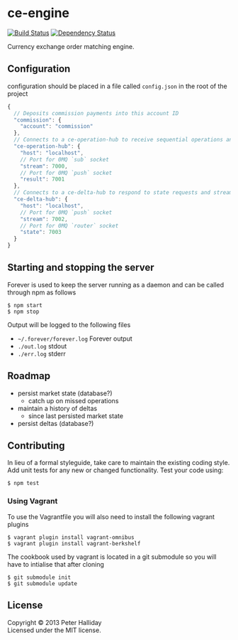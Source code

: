 ce-engine
=========

[![Build Status](https://travis-ci.org/pghalliday/ce-engine.png?branch=master)](https://travis-ci.org/pghalliday/ce-engine)
[![Dependency Status](https://gemnasium.com/pghalliday/ce-engine.png)](https://gemnasium.com/pghalliday/ce-engine)

Currency exchange order matching engine.

## Configuration

configuration should be placed in a file called `config.json` in the root of the project

```javascript
{
  // Deposits commission payments into this account ID
  "commission": {
    "account": "commission"
  },
  // Connects to a ce-operation-hub to receive sequential operations and push the results
  "ce-operation-hub": {
    "host": "localhost",
    // Port for 0MQ `sub` socket 
    "stream": 7000,
    // Port for 0MQ `push` socket 
    "result": 7001    
  },
  // Connects to a ce-delta-hub to respond to state requests and stream sequential market state deltas
  "ce-delta-hub": {
    "host": "localhost",
    // Port for 0MQ `push` socket 
    "stream": 7002,
    // Port for 0MQ `router` socket 
    "state": 7003
  }
}
```

## Starting and stopping the server

Forever is used to keep the server running as a daemon and can be called through npm as follows

```
$ npm start
$ npm stop
```

Output will be logged to the following files

- `~/.forever/forever.log` Forever output
- `./out.log` stdout
- `./err.log` stderr

## Roadmap

- persist market state (database?)
  - catch up on missed operations
- maintain a history of deltas
  - since last persisted market state
- persist deltas (database?)

## Contributing
In lieu of a formal styleguide, take care to maintain the existing coding style. Add unit tests for any new or changed functionality. Test your code using: 

```
$ npm test
```

### Using Vagrant
To use the Vagrantfile you will also need to install the following vagrant plugins

```
$ vagrant plugin install vagrant-omnibus
$ vagrant plugin install vagrant-berkshelf
```

The cookbook used by vagrant is located in a git submodule so you will have to intialise that after cloning

```
$ git submodule init
$ git submodule update
```

## License
Copyright &copy; 2013 Peter Halliday  
Licensed under the MIT license.
